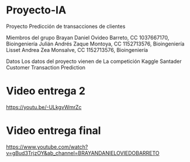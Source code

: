 # Proyecto-IA
Proyecto Predicción de transacciones de clientes 

Miembros del grupo
Brayan Daniel Ovideo Barreto, CC 1037667170, Bioingeniería
Julián Andrés Zaque Montoya, CC 1152713576, Bioingeniería
Lisset Andrea Zea Monsalve, CC 1152713576, Bioingeniería

Datos
Los datos del proyecto vienen de La competición Kaggle Santader Customer Transaction Prediction


# Video entrega 2 
https://youtu.be/-ULkgvWmrZc

# Video entrega final
https://www.youtube.com/watch?v=gBud3TrjzOY&ab_channel=BRAYANDANIELOVIEDOBARRETO
